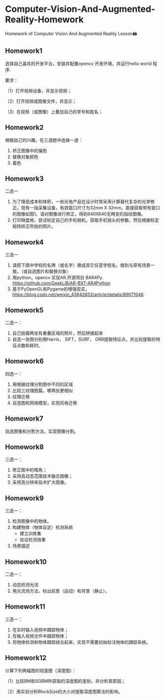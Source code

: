 # Computer-Vision-And-Augmented-Reality-Homework
Homework of Computer Vision And Augmented Reality Lesson🖨



## Homework1

选择自己喜欢的开发平台，安装并配置opencv 开发环境，并运行hello world 程序.

要求：

（1）打开视频设备，并显示视频；

（2）打开视频或图像文件，并显示；

（3）在视频（或图像）上叠加自己的学号和姓名；



## Homework2

根据自己的兴趣，在三道题中选做一道：

1. 矫正图像中的偏色
2. 替换对象颜色
3. 着色



## Homework3

二选一

1. 为了降低成本和体积，一些光电产品在设计时常采用计算替代复杂的光学修正。现有一指采集设备，有效窗口尺寸为32mm X 32mm，直接获取带有窗口的图像如图1。请对图像进行修正，得到640X640无畸变的指纹图像。
2. 打印棋盘格，尝试标定自己的手机相机，获取手机镜头的参数，然后根据标定矩阵矫正所拍的照片。



## Homework4

三选一

1. 请把下图中学校的名牌（或名字）换成其它任意学校名，做到与原有场景一致。（或自选图片和替换对象）
2. 用python，opencv 实现AR.开源项目 BAR4Py. https://github.com/GeekLiB/AR-BXT-AR4Python
3. 基于PyOpenGL和Pygame的增强现实，https://blog.csdn.net/weixin_43842653/article/details/89071046



## Homework5

二选一：

1. 自己拍摄两张有重叠区域的照片，然后拼接起来
2. 自选一张图分别用Harris， SIFT，SURF， ORB提取特征点，并比较提取的特征点数和耗时。



## Homework6

四选一：

1. 用根据纹理分割图中不同的区域
2. 比较三纹理图篇，哪两张更相似
3. 纹理迁移
4. 自选图和网络模型，实现风格迁移



## Homework7

自选图像和分割方法，实现图像分割。



## Homework8

三选一：

1. 修正图中的暗角；
2. 采用高动态范围技术融合图像；
3. 采用高分辨率技术扩大图像。

## Homework9

三选一：

1. 检测图像中的物体。
2. 构建物体（物体自定）检测系统
   - 建立训练集
   - 验证检测效果
3. 场景描述

## Homework10

二选一：

1. 动态检测光流
2. 用光流场方法，标出前景（运动）和背景（静止）。

## Homework11

三选一：

1. 在实时输入视频中跟踪物体；
2. 在输入视频文件中跟踪物体；
3. 将物体检测和物体跟踪结合起来，实现不需要初始标注物体的跟踪系统。

## Homework12

计算下列两幅图的视差图（深度图）：

（1）比较BM和SGBM所获取的深度图的差别，并分析其原因；

（2）用实验分析BlockSize的大小对提取深度图算法的影响。


